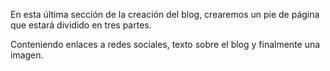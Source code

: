 En esta última sección de la creación del blog, crearemos un pie de página que estará dividido en tres partes.

Conteniendo enlaces a redes sociales, texto sobre el blog y finalmente una imagen.
